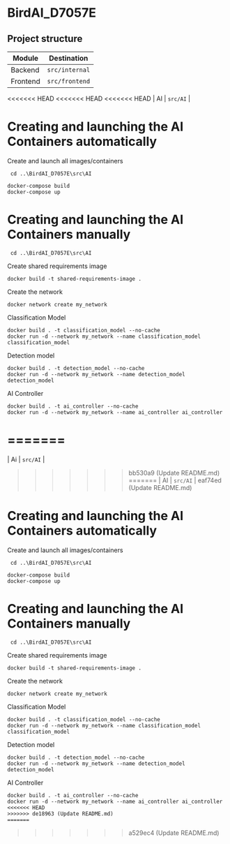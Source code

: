 # BirdAI_D7057E



## Project structure
| Module   | Destination      |
| -------- |------------------|
| Backend  | `src/internal`   |
| Frontend | `src/frontend`   |
<<<<<<< HEAD
<<<<<<< HEAD
<<<<<<< HEAD
|    AI    | `src/AI`         |

# Creating and launching the AI Containers automatically
Create and launch all images/containers
```
 cd ..\BirdAI_D7057E\src\AI
```
```
docker-compose build
docker-compose up
```
# Creating and launching the AI Containers manually
```
 cd ..\BirdAI_D7057E\src\AI
```
Create shared requirements image
```
docker build -t shared-requirements-image .
```
Create the network
```
docker network create my_network
```
Classification Model
```
docker build . -t classification_model --no-cache
docker run -d --network my_network --name classification_model classification_model
```
Detection model
```
docker build . -t detection_model --no-cache
docker run -d --network my_network --name detection_model detection_model
```
AI Controller
```
docker build . -t ai_controller --no-cache
docker run -d --network my_network --name ai_controller ai_controller
```
=======
=======
|    Ai    | `src/AI`         |
>>>>>>> bb530a9 (Update README.md)
=======
|    AI    | `src/AI`         |
>>>>>>> eaf74ed (Update README.md)

# Creating and launching the AI Containers automatically
Create and launch all images/containers
```
 cd ..\BirdAI_D7057E\src\AI
```
```
docker-compose build
docker-compose up
```
# Creating and launching the AI Containers manually
```
 cd ..\BirdAI_D7057E\src\AI
```
Create shared requirements image
```
docker build -t shared-requirements-image .
```
Create the network
```
docker network create my_network
```
Classification Model
```
docker build . -t classification_model --no-cache
docker run -d --network my_network --name classification_model classification_model
```
Detection model
```
docker build . -t detection_model --no-cache
docker run -d --network my_network --name detection_model detection_model
```
AI Controller
```
docker build . -t ai_controller --no-cache
docker run -d --network my_network --name ai_controller ai_controller
<<<<<<< HEAD
>>>>>>> de18963 (Update README.md)
=======
```
>>>>>>> a529ec4 (Update README.md)
